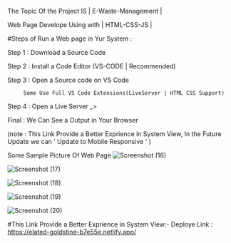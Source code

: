 The Topic Of the Project IS | E-Waste-Management |

Web Page Develope Using with | HTML-CSS-JS |

#Steps of Run a Web page in Yur System :

Step 1 : Download a Source Code 

Step 2 : Install a Code Editor (VS-CODE | Recommended)

Step 3 : Open a Source code on VS Code

         Some Use Full VS Code Extensions(LiveServer | HTML CSS Support)

Step 4 : Open a Live Server _>

Final  : We Can See a Output in Your Browser

(note : This Link Provide a Better Exprience in System View, In the Future Update we can ' Update to Mobile Responsive ' )


Some Sample Picture Of Web Page 
![Screenshot (16)](https://user-images.githubusercontent.com/82278181/147142886-edb41fe4-5bb7-47ea-81aa-272e097a9807.png)

![Screenshot (17)](https://user-images.githubusercontent.com/82278181/147144330-3c83c3fd-2c81-432d-828c-3199b745c53c.png)

![Screenshot (18)](https://user-images.githubusercontent.com/82278181/147144343-c9733321-8572-4fb9-9b2b-374e39c8f5ff.png)

![Screenshot (19)](https://user-images.githubusercontent.com/82278181/147144353-750c35f1-8d69-435a-ac7b-48e11944d551.png)

![Screenshot (20)](https://user-images.githubusercontent.com/82278181/147144360-b184df13-0f65-4b45-aeff-cbb4315ea0b0.png)




#This Link Provide a Better Exprience in System View:- 
Deploye Link : https://elated-goldstine-b7e55e.netlify.app/
